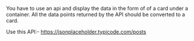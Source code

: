 You have to use an api and display the data in the form of of a card under a container. All the data points returned by the API should be converted to a card.

Use this API:- https://jsonplaceholder.typicode.com/posts
